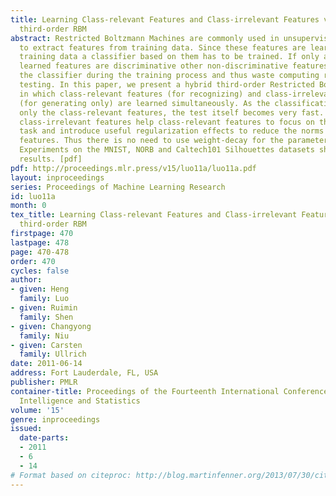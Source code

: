 ```yaml
---
title: Learning Class-relevant Features and Class-irrelevant Features via a Hybrid
  third-order RBM
abstract: Restricted Boltzmann Machines are commonly used in unsupervised learning
  to extract features from training data. Since these features are learned for regenerating
  training data a classifier based on them has to be trained. If only a few of the
  learned features are discriminative other non-discriminative features will distract
  the classifier during the training process and thus waste computing resources for
  testing. In this paper, we present a hybrid third-order Restricted Boltzmann Machine
  in which class-relevant features (for recognizing) and class-irrelevant features
  (for generating only) are learned simultaneously. As the classification task uses
  only the class-relevant features, the test itself becomes very fast. We show that
  class-irrelevant features help class-relevant features to focus on the recognition
  task and introduce useful regularization effects to reduce the norms of class-relevant
  features. Thus there is no need to use weight-decay for the parameters of this model.
  Experiments on the MNIST, NORB and Caltech101 Silhouettes datasets show very promising
  results. [pdf]
pdf: http://proceedings.mlr.press/v15/luo11a/luo11a.pdf
layout: inproceedings
series: Proceedings of Machine Learning Research
id: luo11a
month: 0
tex_title: Learning Class-relevant Features and Class-irrelevant Features via a Hybrid
  third-order RBM
firstpage: 470
lastpage: 478
page: 470-478
order: 470
cycles: false
author:
- given: Heng
  family: Luo
- given: Ruimin
  family: Shen
- given: Changyong
  family: Niu
- given: Carsten
  family: Ullrich
date: 2011-06-14
address: Fort Lauderdale, FL, USA
publisher: PMLR
container-title: Proceedings of the Fourteenth International Conference on Artificial
  Intelligence and Statistics
volume: '15'
genre: inproceedings
issued:
  date-parts:
  - 2011
  - 6
  - 14
# Format based on citeproc: http://blog.martinfenner.org/2013/07/30/citeproc-yaml-for-bibliographies/
---
```

